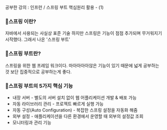 공부한 강의 : 인프런 / 스프링 부트 핵심원리 활용 - (1)
###  🍃스프링 이란?
자바에서 사용되는 사실상 표준 기술
하지만 스프링은 기능이 점점 추가되며 무거워지기 시작했다.
그래서 나온 '스프링 부트'

### 🍃스프링 부트란?
스프링을 위한 웹 프레임 워크이다.
마아아아아않은 기능이 있기 때문에 넓게 공부하는 것 보단 집중적으로 공부하는게 좋다.

### 🍁스프링 부트의 5가지 핵심 기능
- 내장 서버 - 별도의 서버 설치 없이 웹 어플리케이션 개발 & 배포 가능
- 자동 라이브러리 관리 - 프로젝트 빠르게 실행 가능
- 자동 구성(Auto Configuration) - 복잡한 스프링 설정을 자동화 해줌
- 외부 설정 - 애플리케이션을 다른 환경에서 운영할 때 외부의 설정값 조회
- 모니터링과 관리 기능